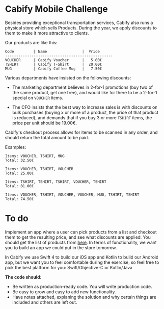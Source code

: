 # Cabify Mobile Challenge

Besides providing exceptional transportation services, Cabify also runs a physical store which sells Products. During the year, we apply discounts to them to make it more attractive to clients.

Our products are like this:

``` 
Code         | Name                |  Price
-------------------------------------------------
VOUCHER      | Cabify Voucher      |   5.00€
TSHIRT       | Cabify T-Shirt      |  20.00€
MUG          | Cabify Coffee Mug   |   7.50€
```

Various departments have insisted on the following discounts:

 * The marketing department believes in 2-for-1 promotions (buy two of the same product, get one free), and would like for there to be a 2-for-1 special on `VOUCHER` items.

 * The CFO insists that the best way to increase sales is with discounts on bulk purchases (buying x or more of a product, the price of that product is reduced), and demands that if you buy 3 or more `TSHIRT` items, the price per unit should be 19.00€.

Cabify's checkout process allows for items to be scanned in any order, and should return the total amount to be paid.

Examples:

    Items: VOUCHER, TSHIRT, MUG
    Total: 32.50€

    Items: VOUCHER, TSHIRT, VOUCHER
    Total: 25.00€

    Items: TSHIRT, TSHIRT, TSHIRT, VOUCHER, TSHIRT
    Total: 81.00€

    Items: VOUCHER, TSHIRT, VOUCHER, VOUCHER, MUG, TSHIRT, TSHIRT
    Total: 74.50€


# To do
Implement an app where a user can pick products from a list and checkout them to get the resulting price, and see what discounts are applied. You should get the list of products from [here](https://api.myjson.com/bins/4bwec). In terms of
functionality, we want you to build an app we could put in the store tomorrow.

In Cabify we use Swift 4 to build our iOS app and Kotlin to build our Android app, but we want you to feel comfortable during the exercise, so feel free to pick the best platform for you: Swift/Objective-C or Kotlin/Java

**The code should:**
- Be written as production-ready code. You will write production code. 
- Be easy to grow and easy to add new functionality.
- Have notes attached, explaning the solution and why certain things are included and others are left out.
